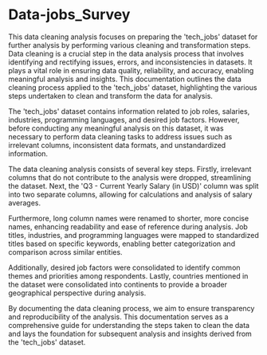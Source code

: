 # Data-jobs_Survey
This data cleaning analysis focuses on preparing the 'tech_jobs' dataset for further analysis by performing various cleaning and transformation steps.
Data cleaning is a crucial step in the data analysis process that involves identifying and rectifying issues, errors, and inconsistencies in datasets. It plays a vital role in ensuring data quality, reliability, and accuracy, enabling meaningful analysis and insights. This documentation outlines the data cleaning process applied to the 'tech_jobs' dataset, highlighting the various steps undertaken to clean and transform the data for analysis.

The 'tech_jobs' dataset contains information related to job roles, salaries, industries, programming languages, and desired job factors. However, before conducting any meaningful analysis on this dataset, it was necessary to perform data cleaning tasks to address issues such as irrelevant columns, inconsistent data formats, and unstandardized information.

The data cleaning analysis consists of several key steps. Firstly, irrelevant columns that do not contribute to the analysis were dropped, streamlining the dataset. Next, the 'Q3 - Current Yearly Salary (in USD)' column was split into two separate columns, allowing for calculations and analysis of salary averages.

Furthermore, long column names were renamed to shorter, more concise names, enhancing readability and ease of reference during analysis. Job titles, industries, and programming languages were mapped to standardized titles based on specific keywords, enabling better categorization and comparison across similar entities.

Additionally, desired job factors were consolidated to identify common themes and priorities among respondents. Lastly, countries mentioned in the dataset were consolidated into continents to provide a broader geographical perspective during analysis.

By documenting the data cleaning process, we aim to ensure transparency and reproducibility of the analysis. This documentation serves as a comprehensive guide for understanding the steps taken to clean the data and lays the foundation for subsequent analysis and insights derived from the 'tech_jobs' dataset.
